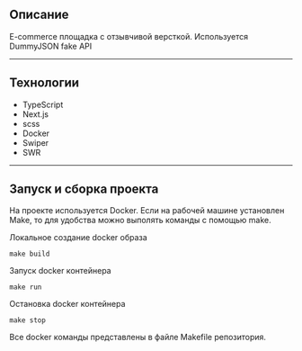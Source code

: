 ## Описание

E-commerce площадка с отзывчивой версткой. Используется DummyJSON fake API

---

## Технологии

- TypeScript
- Next.js
- scss
- Docker
- Swiper
- SWR

---

## Запуск и сборка проекта

На проекте используется Docker. Если на рабочей машине установлен Make, то для удобства можно выполять команды с помощью make.

Локальное создание docker образа

```
make build
```

Запуск docker контейнера

```
make run
```

Остановка docker контейнера

```
make stop
```

Все docker команды представлены в файле Makefile репозитория.
